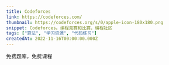 ```yaml
---
title: Codeforces
link: https://codeforces.com/
thumbnail: https://codeforces.org/s/0/apple-icon-180x180.png
snippet: Codeforces。编程竞赛和比赛，编程社区
tags: ["算法", "学习资源", "代码练习"]
createdAt: 2022-11-16T00:00:00.000Z
---
```

免费题库，免费课程